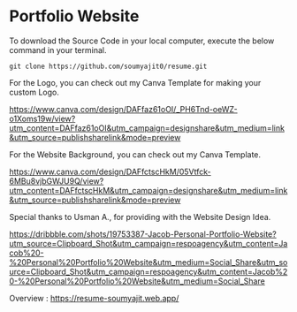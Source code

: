 # Portfolio Website

To download the Source Code in your local computer, execute the below command in your terminal.

```
git clone https://github.com/soumyajit0/resume.git
```

For the Logo, you can check out my Canva Template for making your custom Logo.

https://www.canva.com/design/DAFfaz61oOI/_PH6Tnd-oeWZ-o1Xoms19w/view?utm_content=DAFfaz61oOI&utm_campaign=designshare&utm_medium=link&utm_source=publishsharelink&mode=preview

For the Website Background, you can check out my Canva Template.

https://www.canva.com/design/DAFfctscHkM/05Vtfck-6MBu8vjbGWJU9Q/view?utm_content=DAFfctscHkM&utm_campaign=designshare&utm_medium=link&utm_source=publishsharelink&mode=preview

Special thanks to Usman A., for providing with the Website Design Idea.

https://dribbble.com/shots/19753387-Jacob-Personal-Portfolio-Website?utm_source=Clipboard_Shot&utm_campaign=respoagency&utm_content=Jacob%20-%20Personal%20Portfolio%20Website&utm_medium=Social_Share&utm_source=Clipboard_Shot&utm_campaign=respoagency&utm_content=Jacob%20-%20Personal%20Portfolio%20Website&utm_medium=Social_Share

Overview : https://resume-soumyajit.web.app/
